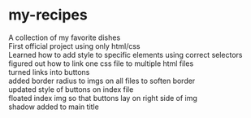 # my-recipes
A collection of my favorite dishes
<br>
First official project using only html/css
<br>
Learned how to add style to specific elements using correct selectors 
<br>
figured out how to link one css file to multiple html files
<br>
turned links into buttons
<br>
added border radius to imgs on all files to soften border
<br>
updated style of buttons on index file
<br>
floated index img so that buttons lay on right side of img
<br>
shadow added to main title
